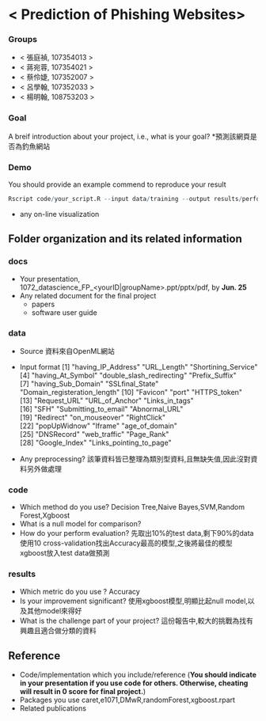 # < Prediction of Phishing Websites>

### Groups
* < 張庭禎, 107354013 >
* < 蔣宛蓉, 107354021 >
* < 蔡伶婕, 107352007 >
* < 呂學翰, 107352033 >
* < 楊明翰, 108753203 >

### Goal
A breif introduction about your project, i.e., what is your goal?
*預測該網頁是否為釣魚網站

### Demo 
You should provide an example commend to reproduce your result
```R
Rscript code/your_script.R --input data/training --output results/performance.tsv
```
* any on-line visualization

## Folder organization and its related information

### docs
* Your presentation, 1072_datascience_FP_<yourID|groupName>.ppt/pptx/pdf, by **Jun. 25**
* Any related document for the final project
  * papers
  * software user guide

### data

* Source
資料來自OpenML網站
* Input format
[1] "having_IP_Address"           "URL_Length"                  "Shortining_Service"         
[4] "having_At_Symbol"            "double_slash_redirecting"    "Prefix_Suffix"              
[7] "having_Sub_Domain"           "SSLfinal_State"              "Domain_registeration_length"
[10] "Favicon"                     "port"                        "HTTPS_token"                
[13] "Request_URL"                 "URL_of_Anchor"               "Links_in_tags"              
[16] "SFH"                         "Submitting_to_email"         "Abnormal_URL"               
[19] "Redirect"                    "on_mouseover"                "RightClick"                 
[22] "popUpWidnow"                 "Iframe"                      "age_of_domain"              
[25] "DNSRecord"                   "web_traffic"                 "Page_Rank"                  
[28] "Google_Index"                "Links_pointing_to_page"  

* Any preprocessing?
該筆資料皆已整理為類別型資料,且無缺失值,因此沒對資料另外做處理

### code

* Which method do you use?
Decision Tree,Naive Bayes,SVM,Random Forest,Xgboost
* What is a null model for comparison?
* How do your perform evaluation?
先取出10%的test data,剩下90%的data使用10 cross-validation找出Accuracy最高的模型,之後將最佳的模型xgboost放入test data做預測
### results

* Which metric do you use ?
Accuracy
* Is your improvement significant?
使用xgboost模型,明顯比起null model,以及其他model來得好
* What is the challenge part of your project?
這份報告中,較大的挑戰為找有興趣且適合做分類的資料
## Reference
* Code/implementation which you include/reference (__You should indicate in your presentation if you use code for others. Otherwise, cheating will result in 0 score for final project.__)
* Packages you use
caret,e1071,DMwR,randomForest,xgboost.rpart
* Related publications


